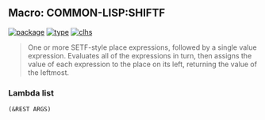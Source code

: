 ## Macro: COMMON-LISP:SHIFTF
[![package](https://img.shields.io/badge/Package-COMMON--LISP-5f9ea0.svg?style=social&colorA=999999)](../) [![type](https://img.shields.io/badge/Type-Macro-5f9ea0.svg?style=social&colorA=999999)](../#macro) [![clhs](https://img.shields.io/badge/CLHS-SHIFTF-5f9ea0.svg?style=social&colorA=999999)](http://www.lispworks.com/documentation/HyperSpec/Body/m_shiftf.htm) 

> One or more SETF-style place expressions, followed by a single
> value expression. Evaluates all of the expressions in turn, then
> assigns the value of each expression to the place on its left,
> returning the value of the leftmost.

### Lambda list
```
(&REST ARGS)
```
